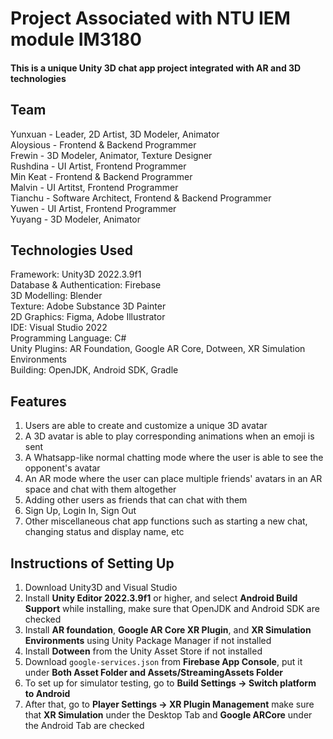 # Project Associated with NTU IEM module IM3180  
  
#### This is a unique Unity 3D chat app project integrated with AR and 3D technologies  

## Team  
Yunxuan - Leader, 2D Artist, 3D Modeler, Animator  
Aloysious - Frontend & Backend Programmer  
Frewin - 3D Modeler, Animator, Texture Designer  
Rushdina - UI Artist, Frontend Programmer  
Min Keat - Frontend & Backend Programmer  
Malvin - UI Artitst, Frontend Programmer  
Tianchu - Software Architect, Frontend & Backend Programmer  
Yuwen - UI Artist, Frontend Programmer  
Yuyang - 3D Modeler, Animator  
  
## Technologies Used  
Framework: Unity3D 2022.3.9f1  
Database & Authentication: Firebase  
3D Modelling: Blender  
Texture: Adobe Substance 3D Painter  
2D Graphics: Figma, Adobe Illustrator  
IDE: Visual Studio 2022  
Programming Language: C#  
Unity Plugins: AR Foundation, Google AR Core, Dotween, XR Simulation Environments  
Building: OpenJDK, Android SDK, Gradle  

## Features
1. Users are able to create and customize a unique 3D avatar  
2. A 3D avatar is able to play corresponding animations when an emoji is sent  
3. A Whatsapp-like normal chatting mode where the user is able to see the opponent's avatar  
4. An AR mode where the user can place multiple friends' avatars in an AR space and chat with them altogether  
5. Adding other users as friends that can chat with them  
6. Sign Up, Login In, Sign Out  
7. Other miscellaneous chat app functions such as starting a new chat, changing status and display name, etc  
  
## Instructions of Setting Up  
1. Download Unity3D and Visual Studio  
2. Install **Unity Editor 2022.3.9f1** or higher, and select **Android Build Support** while installing, make sure that OpenJDK and Android SDK are checked  
3. Install **AR foundation**, **Google AR Core XR Plugin**, and **XR Simulation Environments** using Unity Package Manager if not installed  
4. Install **Dotween** from the Unity Asset Store if not installed  
6. Download `google-services.json` from **Firebase App Console**, put it under **Both Asset Folder and Assets/StreamingAssets Folder**  
7. To set up for simulator testing, go to **Build Settings -> Switch platform to Android**  
8. After that, go to **Player Settings -> XR Plugin Management** make sure that **XR Simulation** under the Desktop Tab and **Google ARCore** under the Android Tab are checked  
   

